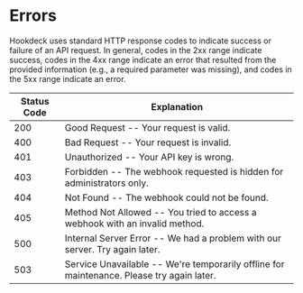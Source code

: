 # Errors

Hookdeck uses standard HTTP response codes to indicate success or failure of an API request. In general, codes in the 2xx range indicate success, codes in the 4xx range indicate an error that resulted from the provided information (e.g., a required parameter was missing), and codes in the 5xx range indicate an error.

Status Code | Explanation
---------- | -------
200 | Good Request -- Your request is valid.
400 | Bad Request -- Your request is invalid.
401 | Unauthorized -- Your API key is wrong.
403 | Forbidden -- The webhook requested is hidden for administrators only.
404 | Not Found -- The webhook  could not be found.
405 | Method Not Allowed -- You tried to access a webhook with an invalid method.
500 | Internal Server Error -- We had a problem with our server. Try again later.
503 | Service Unavailable -- We're temporarily offline for maintenance. Please try again later.
